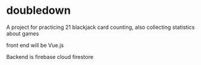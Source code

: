 # doubledown
A project for practicing 21 blackjack card counting, also collecting statistics about games

front end will be Vue.js

Backend is firebase cloud firestore